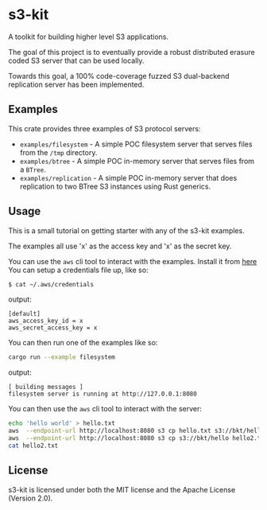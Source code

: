 # s3-kit

A toolkit for building higher level S3 applications. 

The goal of this project is to eventually provide a robust distributed erasure coded S3 server that can be used locally.

Towards this goal, a 100% code-coverage fuzzed S3 dual-backend replication server has been implemented.


## Examples

This crate provides three examples of S3 protocol servers:

- `examples/filesystem`     - A simple POC filesystem server that serves files from the `/tmp` directory.
- `examples/btree`          - A simple POC in-memory server that serves files from a `BTree`.
- `examples/replication`    - A simple POC in-memory server that does replication to two BTree S3 instances using Rust generics.

## Usage

This is a small tutorial on getting starter with any of the s3-kit examples.

The examples all use 'x' as the access key and 'x' as the secret key.

You can use the `aws` cli tool to interact with the examples. Install it from [here][1] You can setup a credentials file up, like so:

```bash
$ cat ~/.aws/credentials
```
output:
```
[default]
aws_access_key_id = x
aws_secret_access_key = x
```

You can then run one of the examples like so:
```bash
cargo run --example filesystem
```
output:
```
[ building messages ]
filesystem server is running at http://127.0.0.1:8080
```

You can then use the `aws` cli tool to interact with the server:
```bash
echo 'hello world' > hello.txt
aws  --endpoint-url http://localhost:8080 s3 cp hello.txt s3://bkt/hello
aws  --endpoint-url http://localhost:8080 s3 cp s3://bkt/hello hello2.txt
cat hello2.txt
``` 

## License

s3-kit is licensed under both the MIT license and the Apache License (Version 2.0).







[1]: https://docs.aws.amazon.com/cli/latest/userguide/getting-started-install.html#getting-started-install-instructions